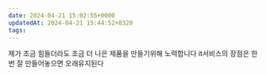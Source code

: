 ```yaml
---
date: 2024-04-21 15:02:55+0000
updatedAt: 2024-04-21 15:44:52+8320
tags: 
---
```

제가 조금 힘들더라도 조금 더 나은 제품을 만들기위해 노력합니다
it서비스의 장점은 한번 잘 만들어놓으면 오래유지된다